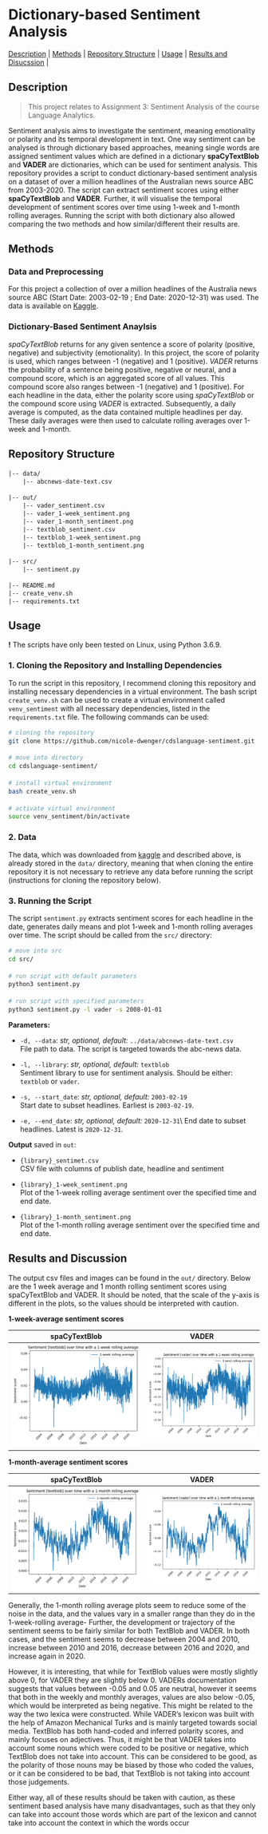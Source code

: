 # Dictionary-based Sentiment Analysis

[Description](#description) | [Methods](#methods) | [Repository Structure](#repository-structure) | [Usage](#usage) | [Results and Disucssion](#results-and-discussion) |

## Description
> This project relates to Assignment 3: Sentiment Analysis of the course Language Analytics.

Sentiment analysis aims to investigate the sentiment, meaning emotionality or polarity and its temporal development in text. One way sentiment can be analysed is through dictionary based approaches, meaning single words are assigned sentiment values which are defined in a dictionary **spaCyTextBlob** and **VADER** are dictionaries, which can be used for sentiment analysis. 
This repository provides a script to conduct dictionary-based sentiment analysis on a dataset of over a million headlines of the Australian news source ABC from 2003-2020. The script can extract sentiment scores using either **spaCyTextBlob** and **VADER**. Further, it will visualise the temporal development of sentiment scores over time using 1-week and 1-month rolling averages. Running the script with both dictionary also allowed comparing the two methods and how similar/different their results are.


## Methods

### Data and Preprocessing
For this project a collection of over a million headlines of the Australia news source ABC (Start Date: 2003-02-19 ; End Date: 2020-12-31) was used. The data is available on [Kaggle](https://www.kaggle.com/therohk/million-headlines).

### Dictionary-Based Sentiment Anaylsis
*spaCyTextBlob* returns for any given sentence a score of polarity (positive, negative) and subjectivity (emotionality). In this project, the score of polarity is used, which ranges between -1 (negative) and 1 (positive). *VADER* returns the probability of a sentence being positive, negative or neural, and a compound score, which is an aggregated score of all values. This compound score also ranges between -1 (negative) and 1 (positive). For each headline in the data, either the polarity score using *spaCyTextBlob* or the compound score using *VADER* is extracted. Subsequently, a daily average is computed, as the data contained multiple headlines per day. These daily averages were then used to calculate rolling averages over 1-week and 1-month.


## Repository Structure
```
|-- data/
    |-- abcnews-date-text.csv
    
|-- out/ 
    |-- vader_sentiment.csv
    |-- vader_1-week_sentiment.png
    |-- vader_1-month_sentiment.png
    |-- textblob_sentiment.csv
    |-- textblob_1-week_sentiment.png
    |-- textblob_1-month_sentiment.png

|-- src/
    |-- sentiment.py
    
|-- README.md
|-- create_venv.sh
|-- requirements.txt

```

## Usage
**!** The scripts have only been tested on Linux, using Python 3.6.9. 

### 1. Cloning the Repository and Installing Dependencies
To run the script in this repository, I recommend cloning this repository and installing necessary dependencies in a virtual environment. The bash script `create_venv.sh` can be used to create a virtual environment called `venv_sentiment` with all necessary dependencies, listed in the `requirements.txt` file. The following commands can be used:

```bash
# cloning the repository
git clone https://github.com/nicole-dwenger/cdslanguage-sentiment.git

# move into directory
cd cdslanguage-sentiment/

# install virtual environment
bash create_venv.sh

# activate virtual environment 
source venv_sentiment/bin/activate
```

### 2. Data
The data, which was downloaded from [kaggle](https://www.kaggle.com/therohk/million-headlines) and described above, is already stored in the `data/` directory, meaning that when cloning the entire repository it is not necessary to retrieve any data before running the script (instructions for cloning the repository below). 


### 3. Running the Script 
The script `sentiment.py` extracts sentiment scores for each headline in the date, generates daily means and plot 1-week and 1-month rolling averages over time. The script should be called from the `src/` directory: 

```bash
# move into src 
cd src/

# run script with default parameters
python3 sentiment.py

# run script with specified parameters
python3 sentiment.py -l vader -s 2008-01-01

```

__Parameters:__

- `-d, --data`: *str, optional, default:* `../data/abcnews-date-text.csv`\
    File path to data. The script is targeted towards the abc-news data.
    
- `-l, --library`: *str, optional, default:* `textblob`\
   Sentiment library to use for sentiment analysis. Should be either: `textblob` or `vader`. 

- `-s, --start_date`: *str, optional, default:* `2003-02-19`\
  Start date to subset headlines. Earliest is `2003-02-19`.
  
- `-e, --end_date`: *str, optional, default:* `2020-12-31`\ 
  End date to subset headlines. Latest is `2020-12-31`.


__Output__ saved in `out`: 

- `{library}_sentimet.csv`\
  CSV file with columns of publish date, headline and sentiment 
  
- `{library}_1-week_sentiment.png`\
  Plot of the 1-week rolling average sentiment over the specified time and end date. 
  
- `{library}_1-month_sentiment.png`\
  Plot of the 1-month rolling average sentiment over the specified time and end date.
  

## Results and Discussion

The output csv files and images can be found in the `out/` directory. Below are the 1 week average and 1 month rolling sentiment scores using spaCyTextBlob and VADER. It should be noted, that the scale of the y-axis is different in the plots, so the values should be interpreted with caution. 

__1-week-average sentiment scores__

spaCyTextBlob             |  VADER
:-------------------------:|:-------------------------:
![](https://github.com/nicole-dwenger/cdslanguage-sentiment/blob/master/out/textblob_1-week_sentiment.png)  |  ![](https://github.com/nicole-dwenger/cdslanguage-sentiment/blob/master/out/vader_1-week_sentiment.png)


__1-month-average sentiment scores__

spaCyTextBlob             |  VADER
:-------------------------:|:-------------------------:
![](https://github.com/nicole-dwenger/cdslanguage-sentiment/blob/master/out/textblob_1-month_sentiment.png)  |  ![](https://github.com/nicole-dwenger/cdslanguage-sentiment/blob/master/out/vader_1-month_sentiment.png)


Generally, the 1-month rolling average plots seem to reduce some of the noise in the data, and the values vary in a smaller range than they do in the 1-week-rolling average-
Further, the development or trajectory of the sentiment seems to be fairly similar for both TextBlob and VADER. In both cases, and the sentiment seems to decrease between 2004 and 2010, increase between 2010 and 2016, decrease between 2016 and 2020, and increase again in 2020. 

However, it is interesting, that while for TextBlob values were mostly slightly above 0, for VADER they are slightly below 0. VADERs documentation suggests that values between -0.05 and 0.05 are neutral, however it seems that both in the weekly and monthly averages, values are also below -0.05, which would be interpreted as being negative. This might be related to the way the two lexica were constructed. While VADER’s lexicon was built with the help of Amazon Mechanical Turks and is mainly targeted towards social media. TextBlob has both hand-coded and inferred polarity scores, and mainly focuses on adjectives. Thus, it might be that VADER takes into account some nouns which were coded to be positive or negative, which TextBlob does not take into account. This can be considered to be good, as the polarity of those nouns may be biased by those who coded the values, or it can be considered to be bad, that TextBlob is not taking into account those judgements. 

Either way, all of these results should be taken with caution, as these sentiment based analysis have many disadvantages, such as that they only can take into account those words which are part of the lexicon and cannot take into account the context in which the words occur
